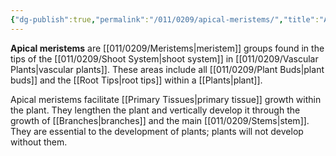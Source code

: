 ```yaml
---
{"dg-publish":true,"permalink":"/011/0209/apical-meristems/","title":"Apical Meristems","tags":["BIOL412","BIOL320"],"created":"2024-09-26T15:03:04.000-07:00","updated":"2025-01-24T10:30:08.322-08:00"}
---
```


**Apical meristems** are [[011/0209/Meristems\|meristem]] groups found in the tips of the [[011/0209/Shoot System\|shoot system]] in [[011/0209/Vascular Plants\|vascular plants]]. These areas include all [[011/0209/Plant Buds\|plant buds]] and the [[Root Tips\|root tips]] within a [[Plants\|plant]].

Apical meristems facilitate [[Primary Tissues\|primary tissue]] growth within the plant. They lengthen the plant and vertically develop it through the growth of [[Branches\|branches]] and the main [[011/0209/Stems\|stem]]. They are essential to the development of plants; plants will not develop without them.